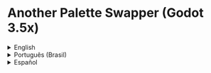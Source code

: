 # Another Palette Swapper (Godot 3.5x)

<details>
<summary>English</summary>
Hello! I bring you all a shader variant to change colors in Godot.
I know that, for someone who has been using Godot for some time, this can be trivial, but my intention is to help those who are starting and bring a rest to the mind of those who have been fighting with shaders for a long time to change their sprite color no winding.
  
I tried to make it as simple as possible to make it easier for me and anyone else who wants to use it. You don't need to give me the credits, but if you do I'll be grateful (^_^)v

Long story short: the shader I bring only needs:
- of the sprite and how to assign a shader to it of course
- an image that will serve as a palette
- and know how many pixels this palette is wide (because each column of pixels will be a color pattern for our sprite)
  
What happens is: the shader reads the image from the palette, finds how many px that image is wide and changes the sprite's color according to the index that is provided via GDScript.

For those who want to read more details, I have made PDF files available in English, Portuguese and Spanish.
Inside the RAR or ZIP you will find the project open for study, the executable and the PDFs for reading
</details>
<details>
<summary>Português (Brasil)</summary>
Olá! Trago para todos uma variante de shader para troca de cores no Godot. 
Eu sei que, para quem usa o Godot a algum tempo, isso pode ser trivial, mas meu intuito é ajudar quem está começando e trazer um descanso pra mente de quem já está a muito tempo brigando com os shaders para trocar a cor do seu sprite sem enrolação.
  
Tentei simplificar o máximo possível para facilitar a mim e a todos que queiram usá-lo. Não precisa me dar os créditos, ma se o fizer fico grato (^_^)v

Resumindo a história: o shader que trago precisa apenas:
- do sprite e como atribuir um shader a ele, claro
- de uma imagem que servirá de paleta
- de saber quantos pixels essa paleta tem de largura (pois cada coluna de pixels será um padrão de cores para nosso sprite)
  
O que ocorre é: o shader lê a imagem da paleta, acha quantos px aquela imagem tem de largura troca a cor do sprite de acordo com o índice que é fornecido via GDScript.

Para quem quiser ler mais detalhes, disponibilizei arquivos em PDF para inglês, português e espanhol.
Dentro do RAR ou do ZIP você encontrará o projeto aberto para estudo, o executável e os PDFs para leitura
</details>
<details>
<summary>Español</summary>
¡Hola! Les traigo a todos una variante de shader para cambiar colores en Godot.
Se que, para alguien que lleva tiempo usando Godot, esto puede resultar trivial, pero mi intención es ayudar a los que están empezando y traer un descanso a la mente de los que llevan mucho tiempo peleando con shaders. cambiar el color de su sprite sin bobinado.
  
Traté de hacerlo lo más simple posible para que sea más fácil para mí y para cualquier otra persona que quiera usarlo. No es necesario que me des los créditos, pero si lo haces te lo agradeceré (^_^)v

En pocas palabras: el sombreador que traigo solo necesita:
- del sprite y cómo asignarle un sombreador, por supuesto
- una imagen que servirá como paleta
- y saber cuántos píxeles tiene esta paleta (porque cada columna de píxeles será un patrón de color para nuestro sprite)
  
Lo que sucede es que el sombreador lee la imagen de la paleta, encuentra cuántos px tiene el ancho de la imagen y cambia el color del sprite de acuerdo con el índice proporcionado a través de GDScript.

Para aquellos que quieran leer más detalles, he puesto a disposición archivos PDF en inglés, portugués y español.
Dentro del RAR o ZIP encontrarás el proyecto abierto para estudio, el ejecutable y los PDF para lectura.
</details>
